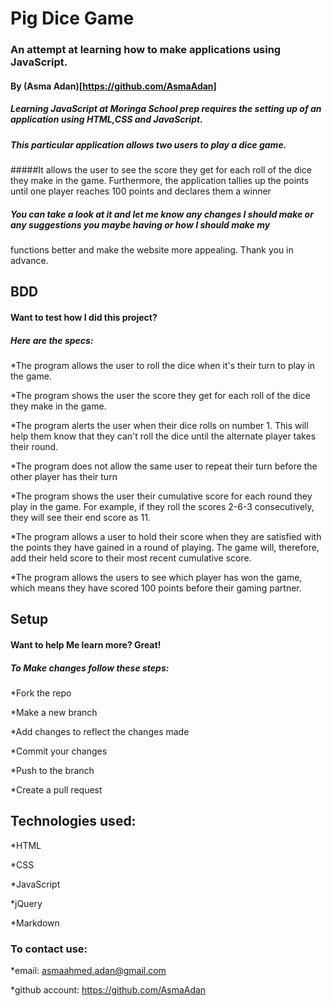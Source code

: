 # Pig Dice Game
### An attempt at learning how to make applications using JavaScript.
#### By (Asma Adan)[https://github.com/AsmaAdan]
##### Learning JavaScript at Moringa School prep requires the setting up of an application using HTML,CSS and JavaScript.
##### This particular  application allows two users to play a dice game. 
#####It allows the user to see the score they get for each roll of the dice they make in the game. Furthermore, the application tallies up the points until one player reaches 100 points and declares them a winner  
##### You can take a look at it and let me know any changes I should make or any suggestions you maybe having or how I should make my 

functions better and make the website more appealing. Thank you in advance.
## BDD
#### Want to test how I did this project?
##### Here are the specs:

*The program allows the user to roll the dice when it's their turn to play in the game.

*The program shows the user the score they get for each roll of the dice they make in the game.

*The program alerts the user when their dice rolls on number 1. This will help them know that they can't roll the dice until the alternate player takes their round.

*The program does not allow the same user to repeat their turn before the other player has their turn

*The program shows the user their cumulative score for each round they play in the game. For example, if they roll the scores 2-6-3 consecutively, they will see their end score as 11.

*The program allows a user to hold their score when they are satisfied with the points they have gained in a round of playing. The game will, therefore, add their held score to their most recent cumulative score.

*The program allows the users to see which player has won the game, which means they have scored 100 points before their gaming partner.
 

## Setup
#### Want to help Me learn more? Great!
##### To Make changes follow these steps:
*Fork the repo

*Make a new branch

*Add changes to reflect the changes made

*Commit your changes

*Push to the branch

*Create a pull request

## Technologies used:

*HTML

*CSS

*JavaScript

*jQuery

*Markdown

### To contact use:

*email: asmaahmed.adan@gmail.com

*github account: https://github.com/AsmaAdan
